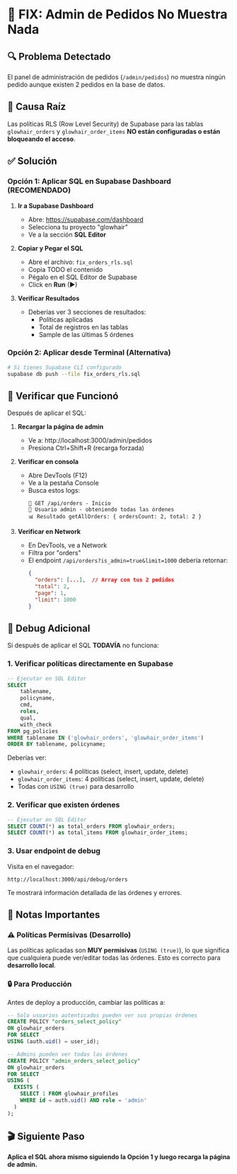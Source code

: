 # 🚨 FIX: Admin de Pedidos No Muestra Nada

## 🔍 Problema Detectado
El panel de administración de pedidos (`/admin/pedidos`) no muestra ningún pedido aunque existen 2 pedidos en la base de datos.

## 🎯 Causa Raíz
Las políticas RLS (Row Level Security) de Supabase para las tablas `glowhair_orders` y `glowhair_order_items` **NO están configuradas o están bloqueando el acceso**.

## ✅ Solución

### Opción 1: Aplicar SQL en Supabase Dashboard (RECOMENDADO)

1. **Ir a Supabase Dashboard**
   - Abre: https://supabase.com/dashboard
   - Selecciona tu proyecto "glowhair"
   - Ve a la sección **SQL Editor**

2. **Copiar y Pegar el SQL**
   - Abre el archivo: `fix_orders_rls.sql`
   - Copia TODO el contenido
   - Pégalo en el SQL Editor de Supabase
   - Click en **Run** (▶)

3. **Verificar Resultados**
   - Deberías ver 3 secciones de resultados:
     * Políticas aplicadas
     * Total de registros en las tablas
     * Sample de las últimas 5 órdenes

### Opción 2: Aplicar desde Terminal (Alternativa)

```bash
# Si tienes Supabase CLI configurado
supabase db push --file fix_orders_rls.sql
```

## 🔄 Verificar que Funcionó

Después de aplicar el SQL:

1. **Recargar la página de admin**
   - Ve a: http://localhost:3000/admin/pedidos
   - Presiona Ctrl+Shift+R (recarga forzada)

2. **Verificar en consola**
   - Abre DevTools (F12)
   - Ve a la pestaña Console
   - Busca estos logs:
     ```
     🔵 GET /api/orders - Inicio
     👑 Usuario admin - obteniendo todas las órdenes
     📊 Resultado getAllOrders: { ordersCount: 2, total: 2 }
     ```

3. **Verificar en Network**
   - En DevTools, ve a Network
   - Filtra por "orders"
   - El endpoint `/api/orders?is_admin=true&limit=1000` debería retornar:
     ```json
     {
       "orders": [...],  // Array con tus 2 pedidos
       "total": 2,
       "page": 1,
       "limit": 1000
     }
     ```

## 🧪 Debug Adicional

Si después de aplicar el SQL **TODAVÍA** no funciona:

### 1. Verificar políticas directamente en Supabase

```sql
-- Ejecutar en SQL Editor
SELECT 
    tablename,
    policyname,
    cmd,
    roles,
    qual,
    with_check
FROM pg_policies
WHERE tablename IN ('glowhair_orders', 'glowhair_order_items')
ORDER BY tablename, policyname;
```

Deberías ver:
- `glowhair_orders`: 4 políticas (select, insert, update, delete)
- `glowhair_order_items`: 4 políticas (select, insert, update, delete)
- Todas con `USING (true)` para desarrollo

### 2. Verificar que existen órdenes

```sql
-- Ejecutar en SQL Editor
SELECT COUNT(*) as total_orders FROM glowhair_orders;
SELECT COUNT(*) as total_items FROM glowhair_order_items;
```

### 3. Usar endpoint de debug

Visita en el navegador:
```
http://localhost:3000/api/debug/orders
```

Te mostrará información detallada de las órdenes y errores.

## 📝 Notas Importantes

### ⚠️ Políticas Permisivas (Desarrollo)
Las políticas aplicadas son **MUY permisivas** (`USING (true)`), lo que significa que cualquiera puede ver/editar todas las órdenes. Esto es correcto para **desarrollo local**.

### 🔒 Para Producción
Antes de deploy a producción, cambiar las políticas a:

```sql
-- Solo usuarios autenticados pueden ver sus propias órdenes
CREATE POLICY "orders_select_policy"
ON glowhair_orders
FOR SELECT
USING (auth.uid() = user_id);

-- Admins pueden ver todas las órdenes
CREATE POLICY "admin_orders_select_policy"
ON glowhair_orders
FOR SELECT
USING (
  EXISTS (
    SELECT 1 FROM glowhair_profiles
    WHERE id = auth.uid() AND role = 'admin'
  )
);
```

## 🎬 Siguiente Paso

**Aplica el SQL ahora mismo siguiendo la Opción 1 y luego recarga la página de admin.**
